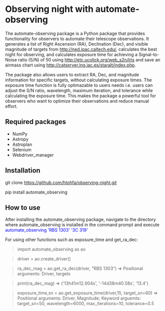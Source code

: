 # Observing night with automate-observing
The automate-observing package is a Python package that provides functionality for observers to automate their telescope observations. It generates a list of Right Ascension (RA), Declination (Dec), and visible magnitude of targets from http://ned.ipac.caltech.edu/, calculates the best night for observing, and calculates exposure time for achieving a Signal-to-Noise ratio (S/N) of 50 using http://etc.ucolick.org/web_s2n/lris and save an airmass chart using http://catserver.ing.iac.es/staralt/index.php.

The package also allows users to extract RA, Dec, and magnitude information for specific targets, without calculating exposure times. The exposure time function is fully optimazable to users needs i.e. users can adjust the S/N ratio, wavelength, maximum iteration, and tolerance while calculating the exposure time. This makes the package a powerful tool for observers who want to optimize their observations and reduce manual effort.

## Required packages
- NumPy
- Astropy
- Astroplan
- Selenium
- Webdriver_manager

## Installation

git clone https://github.com/htohfa/observing-night.git


pip install automate_observing


## How to use

After installing the automate_observing package, navigate to the directory where automate_observing is installed in the command prompt and execute 
<span style="color:blue"> automate_observing 'RBS 1303' '3C 319'</span>


For using other functions such as exposure_time and get_ra_dec:


<span style="color:blue">
  
  
> import automate_observing as ao
  
  
> driver = ao.create_driver()
  
  
> ra_dec_mag = ao.get_ra_dec(driver, "RBS 1303") => Positional arguments: Driver, targets
  
  
> print(ra_dec_mag) => ('13h41m12.904s', '-14d38m40.58s', '13.4')
  
  
> exposure_time,sn = ao.get_exposure_time(driver,15, target_sn=60)     => Positional arguments: Driver, Magnitude; Keyword arguemts: target_sn=50, wavelength=6000, max_iterations=10, tolerance=0.5
  
  
</span>




